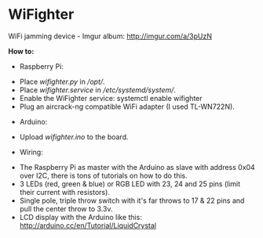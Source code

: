 WiFighter
=========

WiFi jamming device - Imgur album: http://imgur.com/a/3pUzN

**How to:**

* Raspberry Pi:
- Place *wifighter.py* in */opt/*.
- Place *wifighter.service* in */etc/systemd/system/*.
- Enable the WiFighter service:
	systemctl enable wifighter
- Plug an aircrack-ng compatible WiFi adapter (I used TL-WN722N).

* Arduino:
- Upload *wifighter.ino* to the board.

* Wiring:
- The Raspberry Pi as master with the Arduino as slave with address 0x04 over I2C, there is tons of tutorials on how to do this.
- 3 LEDs (red, green & blue) or RGB LED with 23, 24 and 25 pins (limit their current with resistors).
- Single pole, triple throw switch with it's far throws to 17 & 22 pins and pull the center throw to 3.3v.
- LCD display with the Arduino like this: http://arduino.cc/en/Tutorial/LiquidCrystal
